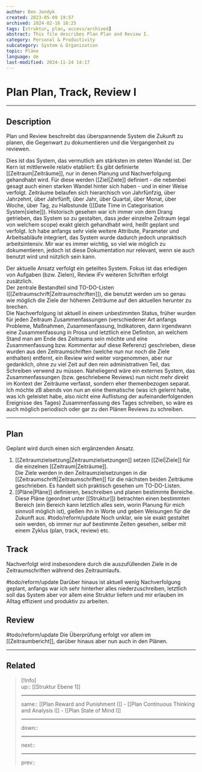 ```yaml
---
author: Ben Jendyk
created: 2023-05-09 19:57
archived: 2024-02-16 18:25
tags: [struktur, plan, access/archived]
abstract: This file describes Plan Plan and Review I.
category: Personal & Productivity 
subcategory: System & Organization 
topic: Pläne 
language: de
last-modified: 2024-11-24 14:17
---
```


# Plan Plan, Track, Review I

---

## Description

Plan und Review beschreibt das überspannende System die Zukunft zu planen, die Gegenwart zu dokumentieren und die Vergangenheit zu reviewen.

Dies ist das System, das vermutlich am stärksten im steten Wandel ist. Der Kern ist mittlerweile relativ etabliert: Es gibt definierte [[Zeitraum|Zeiträume]], nur in denen Planung und Nachverfolgung gehandhabt wird. Für diese werden [[Ziel|Ziele]] definiert - die nebenbei gesagt auch einen starken Wandel hinter sich haben - und in einer Weise verfolgt. Zeiträume belaufen sich hierarchisch von Jahrfünfzig, über Jahrzehnt, über Jahrfünft, über Jahr, über Quartal, über Monat, über Woche, über Tag, zu Halbstunde ([[Date Time in Categorisation System|siehe]]). Historisch gesehen war ich immer von dem Drang getrieben, das System so zu gestalten, dass jeder einzelne Zeitraum (egal von welchem scope) exakt gleich gehandhabt wird, heißt geplant und verfolgt. Ich habe anfangs sehr viele weitere Attribute, Parameter und Arbeitsabläufe integriert, das System wurde dadurch jedoch unpraktisch arbeitsintensiv. Mir war es immer wichtig, so viel wie möglich zu dokumentieren, jedoch ist diese Dokumentation nur relevant, wenn sie auch benutzt wird und nützlich sein kann.

Der aktuelle Ansatz verfolgt ein geteiltes System. Fokus ist das erledigen von Aufgaben (bzw. Zielen), Review iFv weiteren Schriften erfolgt zusätzlich.  
Der zentrale Bestandteil sind TO-DO-Listen ([[Zeitraumschrift|Zeitraumschriften]]), die benutzt werden um so genau wie möglich die Ziele der höheren Zeiträume auf den aktuellen herunter zu brechen.  
Die Nachverfolgung ist aktuell in einem unbestimmten Status, früher wurden für jeden Zeitraum Zusammenfassungen (verschiedener Art anfangs Probleme, Maßnahmen, Zusammenfassung, Indikatoren, dann irgendwann eine Zusammenfassung in Prosa und letztlich eine Definiton, an welchem Stand man am Ende des Zeitraums sein möchte und eine Zusammenfassung bzw. Kommentar auf diese Referenz) geschrieben, diese wurden aus den Zeitraumschriften (welche nun nur noch die Ziele enthalten) entfernt, ein Review wird weiter vorgenommen, aber nur gedanklich, ohne zu viel Zeit auf den rein administrativen Teil, das Schreiben verwend zu müssen. Naheliegend wäre ein externes System, das Zusammenfassungen (bzw. geschriebene Reviews) nun nicht mehr direkt im Kontext der Zeiträume verfasst, sondern eher themenbezogen separat. Ich möchte zB abends von nun an eine thematische (was ich gelernt habe, was ich geleistet habe, also nicht eine Auflistung der aufeinanderfolgenden Ereignisse des Tages) Zusammenfassung des Tages schreiben, so wäre es auch möglich periodisch oder gar zu den Plänen Reviews zu schreiben. 

---

## Plan

Geplant wird durch einen sich ergänzenden Ansatz.

1. [[Zeitraumzielsetzung|Zeitraumzielsetzungen]] setzen [[Ziel|Ziele]] für die einzelnen [[Zeitraum|Zeiträume]].  
Die Ziele werden in den Zeitraumzielsetzungen in die [[Zeitraumschrift|Zeitraumschriften]] für die nächsten beiden Zeiträume geschrieben. Es handelt sich praktisch gesehen um TO-DO-Listen. 
2. [[Pläne|Pläne]] definieren, beschreiben und planen bestimmte Bereiche.  
Diese Pläne (geordnet unter [[Struktur]]) betrachten einen bestimmten Bereich (ein Bereich kann letztlich alles sein, worin Planung für mich sinnvoll möglich ist), gießen ihn in Worte und geben Weisungen für die Zukunft aus. #todo/reform/update Noch unklar, wie sie exakt gestaltet sein werden, ob immer nur auf bestimmte Zeiten gesehen, selber mit einem Zyklus (plan, track, review) etc.

## Track

Nachverfolgt wird insbesondere durch die auszufüllenden Ziele in de Zeitraumschriften während des Zeitraumlaufs. 

#todo/reform/update Darüber hinaus ist aktuell wenig Nachverfolgung geplant, anfangs war ich sehr hinterher alles niederzuschreiben, letztlich soll das System aber vor allem eine Struktur liefern und mir erlauben im Alltag effizient und produktiv zu arbeiten.

## Review

#todo/reform/update Die Überprüfung erfolgt vor allem im [[Zeitraumbericht]], darüber hinaus aber nun auch in den Plänen.

---

## Related

> [!Info]  
> up:: [[Struktur Ebene 1]]
> - ---
> same:: [[Plan Reward and Punishment I]] - [[Plan Continuous Thinking and  Analysis I]] - [[Plan State of Mind I]] 
> - ---
> down::
> - ---
> next:: 
> - ---
> prev::  
